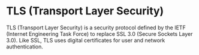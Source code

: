 # TLS (Transport Layer Security)

TLS (Transport Layer Security) is a security protocol defined by the IETF (Internet Engineering Task Force) to replace SSL 3.0 (Secure Sockets Layer 3.0). Like SSL, TLS uses digital certificates for user and network authentication.
